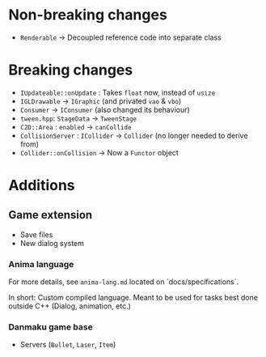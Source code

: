 # Non-breaking changes
- `Renderable` → Decoupled reference code into separate class

# Breaking changes
- `IUpdateable::onUpdate` : Takes `float` now, instead of `usize`
- `IGLDrawable` → `IGraphic` (and privated `vao` & `vbo`)
- `Consumer` → `IConsumer` (also changed its behaviour)
- `tween.hpp`: `StageData` → `TweenStage`
- `C2D::Area` : `enabled` → `canCollide`
- `CollisionServer` : `ICollider` → `Collider` (no longer needed to derive from)
- `Collider::onCollision` → Now a `Functor` object

# Additions

## Game extension
- Save files
- New dialog system

### Anima language

For more details, see `anima-lang.md` located on ´docs/specifications´.

In short: Custom compiled language. Meant to be used for tasks best done outside C++ (Dialog, animation, etc.)

### Danmaku game base
- Servers (`Bullet`, `Laser`, `Item`)